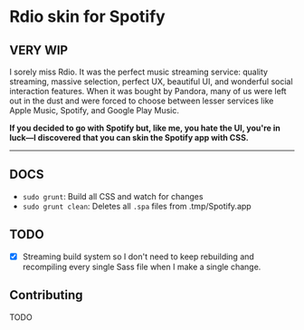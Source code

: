 # Rdio skin for Spotify
## VERY WIP

I sorely miss Rdio. It was the perfect music streaming service: quality streaming, massive selection, perfect UX, beautiful UI, and wonderful social interaction features. When it was bought by Pandora, many of us were left out in the dust and were forced to choose between lesser services like Apple Music, Spotify, and Google Play Music.

**If you decided to go with Spotify but, like me, you hate the UI, you're in luck—I discovered that you can skin the Spotify app with CSS.**

---

## DOCS
- `sudo grunt`: Build all CSS and watch for changes
- `sudo grunt clean`: Deletes all `.spa` files from .tmp/Spotify.app

## TODO
- [x] Streaming build system so I don't need to keep rebuilding and recompiling every single Sass file when I make a single change.

<!-- ## Install

*Note: not tested on Windows, but in theory this approach will also work on the Windows Spotify app*

Spotify's Mac app uses a modular design where each page in the app is broken up into modules, or `Apps`. Each `App` is either a page or an element of a page (i.e. `about` is the app's about popover, `collection` is your collection page, `collection-album` is the albums tab of your collection, etc.).

The current, up-to-date with the current Rdio Skin CSS, Spotify.app is built for you in /dist. -->

## Contributing

TODO

